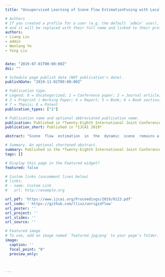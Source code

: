 ```yaml
---
title: "Unsupervised Learning of Scene Flow EstimationFusing with Local Rigidity"

# Authors
# If you created a profile for a user (e.g. the default `admin` user), write the username (folder name) here 
# and it will be replaced with their full name and linked to their profile.
authors:
- Liang Liu
- admin
- Wenlong Ye
- Yong Liu


date: "2019-07-01T00:00:00Z"
doi: ""

# Schedule page publish date (NOT publication's date).
publishDate: "2019-11-01T00:00:00Z"

# Publication type.
# Legend: 0 = Uncategorized; 1 = Conference paper; 2 = Journal article;
# 3 = Preprint / Working Paper; 4 = Report; 5 = Book; 6 = Book section;
# 7 = Thesis; 8 = Patent
publication_types: ["1"]

# Publication name and optional abbreviated publication name.
publication: Published in *Twenty-Eighth International Joint Conference on Artificial Intelligence (IJCAI-19)*
publication_short: Published in *IJCAI 2019*

abstract: "Scene  flow  estimation  in  the  dynamic  scene  remains a challenging task.   Computing  scene flowby  a combination  of  2D  optical  flow  and  depth has  shown  to  be  considerably  faster  with  acceptable performance.  In this work, we present a unified framework for joint unsupervised learning of stereo  depth  and  optical  flow  with  explicit  local rigidity to estimate scene flow. We estimate camera motion  directly  by  a  Perspective-n-Point  methodfrom the optical flow and depth predictions,  with RANSAC outlier rejection scheme. In order to disambiguate the object motion and the camera motion in the scene, we distinguish the rigid region by the reproject error and the photometric similarity. By joint learning with the local rigidity, both depth and optical networks can be refined.   This framework  boosts  all  four  tasks:   depth,  optical  flow, camera motion estimation, and object motion segmentation.   Through the evaluation on the KITTI benchmark, we show that the proposed framework achieves  state-of-the-art  results  amongst  unsupervised methods.  Our models and code are available at https://github.com/lliuz/unrigidflow."

# Summary. An optional shortened abstract.
summary: Published in the *Twenty-Eighth International Joint Conference on Artificial Intelligence (IJCAI 2019)*
tags: []

# Display this page in the Featured widget?
featured: false

# Custom links (uncomment lines below)
# links:
# - name: Custom Link
#   url: http://example.org

url_pdf: 'https://www.ijcai.org/Proceedings/2019/0123.pdf'
url_code: ' https://github.com/lliuz/unrigidflow'
url_poster: ''
url_project: ''
url_slides: ''
url_source: ''

# Featured image
# To use, add an image named `featured.jpg/png` to your page's folder. 
image:
  caption: ''
  focal_point: "0"
  preview_only: 



---
```

